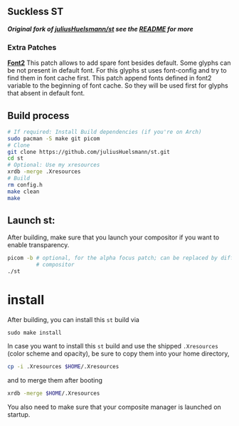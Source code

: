 ## Suckless ST

***Original fork of [juliusHuelsmann/st](https://github.com/juliusHuelsmann/st) see the [README](https://github.com/juliusHuelsmann/st/blob/full_0.8.4/README.md) for more***

### Extra Patches

**[Font2](https://st.suckless.org/patches/font2)** This patch allows to add spare font besides default. Some glyphs can be not present in default font. For this glyphs st uses font-config and try to find them in font cache first. This patch append fonts defined in font2 variable to the beginning of font cache. So they will be used first for glyphs that absent in default font.

## Build process

```bash
# If required: Install Build dependencies (if you're on Arch)
sudo pacman -S make git picom
# Clone
git clone https://github.com/juliusHuelsmann/st.git
cd st
# Optional: Use my xresources 
xrdb -merge .Xresources
# Build
rm config.h
make clean
make
```

## Launch st:
After building, make sure that you launch your compositor if you want to enable
transparency.
```bash
picom -b # optional, for the alpha focus patch; can be replaced by different
         # compositor
./st
```

# install
After building, you can install this `st` build via
```
sudo make install
```

In case you want to install this `st` build and use the shipped `.Xresources` 
(color scheme and opacity), be sure to copy  them into your home directory,
```bash
cp -i .Xresources $HOME/.Xresources
```
and to merge them after booting
```bash
xrdb -merge $HOME/.Xresources
```

You also need to make sure that your composite manager is launched on startup.

